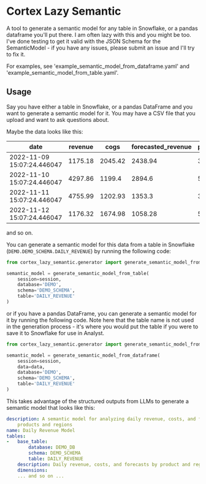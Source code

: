 # Cortex Lazy Semantic

A tool to generate a semantic model for any table in Snowflake, or a pandas dataframe you'll put there. I am often lazy with this and you might be too.
I've done testing to get it valid with the JSON Schema for the SemanticModel - if you have any issues, please
submit an issue and I'll try to fix it.

For examples, see 'example_semantic_model_from_dataframe.yaml' and 'example_semantic_model_from_table.yaml'.

## Usage

Say you have either a table in Snowflake, or a pandas DataFrame and you want to generate a semantic model for it.
You may have a CSV file that you upload and want to ask questions about.

Maybe the data looks like this:

| date | revenue | cogs | forecasted_revenue | product_id | region_id |
|------|---------|---------|---------|---------|---------|
| 2022-11-09 15:07:24.446047 | 1175.18 | 2045.42 | 2438.94 | 3 | 1 |
| 2022-11-10 15:07:24.446047 | 4297.86 | 1199.4 | 2894.6 | 5 | 2 |
| 2022-11-11 15:07:24.446047 | 4755.99 | 1202.93 | 1353.3 | 3 | 2 |
| 2022-11-12 15:07:24.446047 | 1176.32 | 1674.98 | 1058.28 | 5 | 1 |

and so on.

You can generate a semantic model for this data from a table in Snowflake (`DEMO.DEMO_SCHEMA.DAILY_REVENUE`) by running the following code:

```python
from cortex_lazy_semantic.generator import generate_semantic_model_from_table

semantic_model = generate_semantic_model_from_table(
    session=session,
    database='DEMO',
    schema='DEMO_SCHEMA',
    table='DAILY_REVENUE'
)
```

or if you have a pandas DataFrame, you can generate a semantic model for it by running the following code. Note here that the table
name is not used in the generation process - it's where you would put the table if you were to save it to Snowflake for use in Analyst.

```python
from cortex_lazy_semantic.generator import generate_semantic_model_from_dataframe

semantic_model = generate_semantic_model_from_dataframe(
    session=session,
    data=data,
    database='DEMO',
    schema='DEMO_SCHEMA',
    table='DAILY_REVENUE'
)
```

This takes advantage of the structured outputs from LLMs to generate a semantic model that looks like this:

```yaml
description: A semantic model for analyzing daily revenue, costs, and forecasts across
    products and regions
name: Daily Revenue Model
tables:
-   base_table:
        database: DEMO_DB
        schema: DEMO_SCHEMA
        table: DAILY_REVENUE
    description: Daily revenue, costs, and forecasts by product and region
    dimensions:
    ... and so on ...
```



